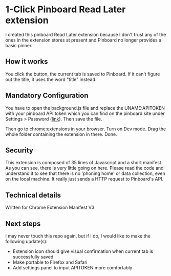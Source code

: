 # 1-Click Pinboard Read Later extension
I created this pinboard Read Later extension because I don't trust any of the ones in the extension stores at present and Pinboard no longer provides a basic pinner.

## How it works
You click the button, the current tab is saved to Pinboard. If it can't figure out the title, it uses the word "title" instead. 

## Mandatory Configuration
You have to open the background.js file and replace the UNAME:APITOKEN with your pinboard API token which you can find on the pinboard site under Settings > Password ([link](https://pinboard.in/settings/password)). Then save the file.

Then go to chrome:extensions in your browser. Turn on Dev mode. Drag the whole folder containing the extension in there. Done.  

## Security
This extension is composed of 35 lines of Javascript and a short manifest. As you can see, there is very little going on here. Please read the code and understand it to see that there is no 'phoning home' or data collection, even on the local machine. It really just sends a HTTP request to Pinboard's API. 

## Technical details
Written for Chrome Extension Manifest V3. 

## Next steps
I may never touch this repo again, but if I do, I would like to make the following update(s):
- Extension icon should give visual confirmation when current tab is successfully saved
- Make portable to Firefox and Safari
- Add settings panel to input APITOKEN more comfortably